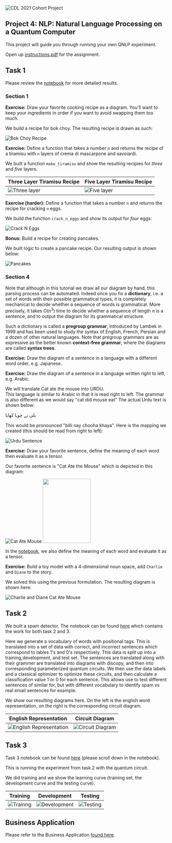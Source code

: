 ![CDL 2021 Cohort Project](../figures/CDL_logo.jpg)
## Project 4: NLP: Natural Language Processing on a Quantum Computer 

This project will guide you through running your own QNLP experiment. 

Open up [instructions.pdf](https://github.com/CDL-Quantum/CohortProject_2021/tree/main/Week4_NLP/instructions.pdf) for the assignment.

## Task 1

Please review the [notebook](./Task_1_Experiment.ipynb) for more detailed results.

### Section 1

**Exercise:** Draw your favorite cooking recipe as a diagram. You'll want to keep your ingredients in order if you want to avoid swapping them too much.

We build a recipe for bok choy. The resulting recipe is drawn as such:

![Bok Choy Recipe](./resources/bok_choy_recipe.png)

**Exercise:** Define a function that takes a number `n` and returns the recipe of a tiramisu with `n` layers of crema di mascarpone and savoiardi.

We built a function `make_tiramisu` and show the resulting recipies for *three* and *five* layers. 

| Three Layer Tiramisu Recipe | Five Layer Tiramisu Recipe |
| - | - |
| ![Three layer](./resources/tiramisu-3layers.png) | ![Five layer](./resources/tiramisu-5layers.png) | 

**Exercise (harder):** Define a function that takes a number `n` and returns the recipe for cracking `n` eggs.

We build the function `crack_n_eggs` and show its output for *four* eggs:

![Crack N Eggs](./resources/crack_n_eggs.png)

**Bonus:** Build a recipe for creating pancakes. 

We built logic to create a pancake recipe. Our resulting output is shown below: 

![Pancakes](./resources/pancakes.png)


### Section 4

Note that although in this tutorial we draw all our diagram by hand, this parsing process can be automated. Indeed once you fix a **dictionary**, i.e. a set of words with their possible grammatical types, it is completely mechanical to decide whether a sequence of words is grammatical. More precisely, it takes $O(n^3)$ time to decide whether a sequence of length $n$ is a sentence, and to output the diagram for its grammatical structure.

Such a dictionary is called a **pregroup grammar**, introduced by Lambek in 1999 and has been used to study the syntax of English, French, Persian and a dozen of other natural languages. Note that pregroup grammars are as expressive as the better known **context-free grammar**, where the diagrams are called **syntax trees**.

**Exercise:** Draw the diagram of a sentence in a language with a different word order, e.g. Japanese.

**Exercise:** Draw the diagram of a sentence in a language written right to left, e.g. Arabic.

We will translate Cat ate the mouse into URDU.  
This language is similar to Arabic in that it is read right to left. 
The grammar is also different as we would say "cat did mouse eat"
The actual Urdu text is shown below:

بلی نے چوہا کھایا

This would be pronounced "billi nay chooha khaya". Here is the mapping we created (this should be read from right to left):

![Urdu Sentence](./resources/urdu-sentence.png)

**Exercise:** Draw your favorite sentence, define the meaning of each word then evaluate it as a tensor.

Our favorite sentence is "Cat Ate the Mouse" which is depicted in this diagram:

![Cat Ate Mouse](./resources/cat-ate-mouse.png)
<img src="./resources/cat%20ate%20mouse.png" width="150" height="200">

In the [notebook](./Task_1_Experiment.ipynb), we also define the meaning of each word and evaluate it as a tensor.

**Exercise:** Build a toy model with a 4-dimensional noun space, add `Charlie` and `Diane` to the story.

We solved this using the previous formulation. The resulting diagram is shown here: 

![Charlie and Diane Cat Ate Mouse](./resources/charlie-cat-ate-diane-mouse.png)

## Task 2

We built a spam detector. The notebook can be found [here](./Task_2_and_3_QNLP_Experiment.ipynb) which contains the work for both task 2 and 3.

Here we generate a vocabulary of words with positional tags.  This is translated into a set of data with correct, and incorrect sentences which correspond to lables 1's and 0's respectively.  This data is split up into a training,development, and test set.  The sentences are translated along with their grammer are translated into diagrams with discopy, and then into corresponding parameterized quantum circuits.  We then use the data labels and  a classical optimizer to optimize these circuits, and then calculate a classification value 1 or 0 for each sentence.  This allows use to test different sentences of similar for, but with different vocabulary to identify spam vs real email sentences for example.

We show our resulting diagrams here. On the left is the english word representation, on the right is the corresponding circuit diagram. 

| English Representation | Circuit Diagram |
| - | - |
| ![English Representation](./resources/alice-flees-alice.png) | ![Circuit Diagram](./resources/alice-flees-alice-circuits.png)

## Task 3

Task 3 notebook can be found [here](./Task_2_and_3_QNLP_Experiment.ipynb) (please scroll down in the notebook).

This is running the experiment from task 2 with the quantum circuit.

We did training and we show the learning curve (training set, the development curve and the testing curve).

| Training | Development | Testing | 
| - | - | - |
| ![Trainng](./resources/training.png) | ![Development](./resources/development.png) | ![Testing](./resources/testing.png) | 


## Business Application

Please refer to the Business Application [found here](./Business_Application.md).
